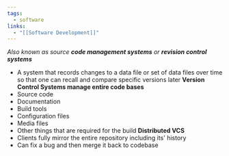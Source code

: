 ```yaml
---
tags:
  - software
links:
  - "[[Software Development]]"
---
```

*Also known as source **code management systems** or **revision control systems***
- A system that records changes to a data file or set of data files over time so that one can recall and compare specific versions later
**Version Control Systems manage entire code bases**
- Source code
- Documentation
- Build tools
- Configuration files
- Media files
- Other things that are required for the build
**Distributed VCS**
- Clients fully mirror the entire repository including its' history
- Can fix a bug and then merge it back to codebase

